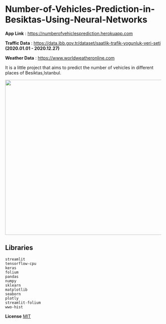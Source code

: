 # Number-of-Vehicles-Prediction-in-Besiktas-Using-Neural-Networks

**App Link** : https://numberofvehiclesprediction.herokuapp.com

**Traffic Data** : https://data.ibb.gov.tr/dataset/saatlik-trafik-yogunluk-veri-seti  **(2020.01.01 - 2020.12.27)**

**Weather Data** : https://www.worldweatheronline.com

It is a little project that aims to predict the number of vehicles in different places of Besiktas,Istanbul.

<img src="capture.gif" width="900" height="500" />

## Libraries
```
streamlit
tensorflow-cpu
keras
folium
pandas
numpy
sklearn
matplotlib
seaborn
plotly
streamlit-folium
wwo-hist
```

**License**
[MIT](https://choosealicense.com/licenses/mit/)
